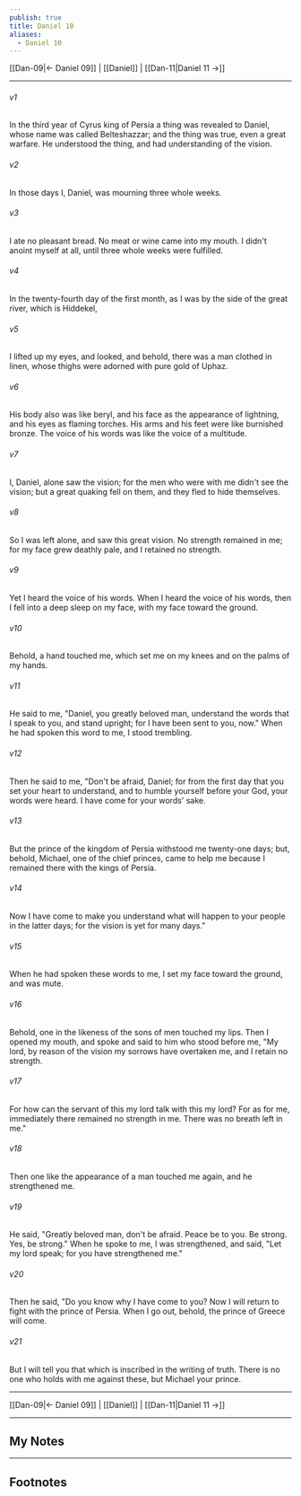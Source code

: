 ```yaml
---
publish: true
title: Daniel 10
aliases:
  - Daniel 10
---
```


[[Dan-09|← Daniel 09]] | [[Daniel]] | [[Dan-11|Daniel 11 →]]
***



###### v1 
In the third year of Cyrus king of Persia a thing was revealed to Daniel, whose name was called Belteshazzar; and the thing was true, even a great warfare. He understood the thing, and had understanding of the vision. 

###### v2 
In those days I, Daniel, was mourning three whole weeks. 

###### v3 
I ate no pleasant bread. No meat or wine came into my mouth. I didn't anoint myself at all, until three whole weeks were fulfilled. 

###### v4 
In the twenty-fourth day of the first month, as I was by the side of the great river, which is Hiddekel, 

###### v5 
I lifted up my eyes, and looked, and behold, there was a man clothed in linen, whose thighs were adorned with pure gold of Uphaz. 

###### v6 
His body also was like beryl, and his face as the appearance of lightning, and his eyes as flaming torches. His arms and his feet were like burnished bronze. The voice of his words was like the voice of a multitude. 

###### v7 
I, Daniel, alone saw the vision; for the men who were with me didn't see the vision; but a great quaking fell on them, and they fled to hide themselves. 

###### v8 
So I was left alone, and saw this great vision. No strength remained in me; for my face grew deathly pale, and I retained no strength. 

###### v9 
Yet I heard the voice of his words. When I heard the voice of his words, then I fell into a deep sleep on my face, with my face toward the ground. 

###### v10 
Behold, a hand touched me, which set me on my knees and on the palms of my hands. 

###### v11 
He said to me, "Daniel, you greatly beloved man, understand the words that I speak to you, and stand upright; for I have been sent to you, now." When he had spoken this word to me, I stood trembling. 

###### v12 
Then he said to me, "Don't be afraid, Daniel; for from the first day that you set your heart to understand, and to humble yourself before your God, your words were heard. I have come for your words' sake. 

###### v13 
But the prince of the kingdom of Persia withstood me twenty-one days; but, behold, Michael, one of the chief princes, came to help me because I remained there with the kings of Persia. 

###### v14 
Now I have come to make you understand what will happen to your people in the latter days; for the vision is yet for many days." 

###### v15 
When he had spoken these words to me, I set my face toward the ground, and was mute. 

###### v16 
Behold, one in the likeness of the sons of men touched my lips. Then I opened my mouth, and spoke and said to him who stood before me, "My lord, by reason of the vision my sorrows have overtaken me, and I retain no strength. 

###### v17 
For how can the servant of this my lord talk with this my lord? For as for me, immediately there remained no strength in me. There was no breath left in me." 

###### v18 
Then one like the appearance of a man touched me again, and he strengthened me. 

###### v19 
He said, "Greatly beloved man, don't be afraid. Peace be to you. Be strong. Yes, be strong." When he spoke to me, I was strengthened, and said, "Let my lord speak; for you have strengthened me." 

###### v20 
Then he said, "Do you know why I have come to you? Now I will return to fight with the prince of Persia. When I go out, behold, the prince of Greece will come. 

###### v21 
But I will tell you that which is inscribed in the writing of truth. There is no one who holds with me against these, but Michael your prince.

***
[[Dan-09|← Daniel 09]] | [[Daniel]] | [[Dan-11|Daniel 11 →]]

---
## My Notes

---
## Footnotes